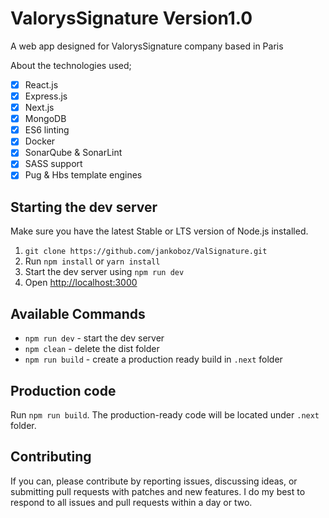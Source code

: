 # ValorysSignature Version1.0
A web app designed for ValorysSignature company based in Paris

About the technologies used;

- [x] React.js
- [x] Express.js
- [x] Next.js
- [x] MongoDB
- [x] ES6 linting
- [x] Docker 
- [x] SonarQube & SonarLint
- [x] SASS support
- [x] Pug & Hbs template engines

## Starting the dev server

Make sure you have the latest Stable or LTS version of Node.js installed.

1. `git clone https://github.com/jankoboz/ValSignature.git`
2. Run `npm install` or `yarn install`
3. Start the dev server using `npm run dev`
4. Open [http://localhost:3000](http://localhost:3000)

## Available Commands

- `npm run dev` - start the dev server
- `npm clean` - delete the dist folder
- `npm run build` - create a production ready build in `.next` folder

## Production code

Run `npm run build`. The production-ready code will be located under `.next` folder.

## Contributing

If you can, please contribute by reporting issues, discussing ideas, or submitting pull requests with patches and new features. I do my best to respond to all issues and pull requests within a day or two.

